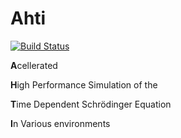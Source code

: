 # Ahti

[![Build Status](https://travis-ci.org/s0vereign/Ahti.svg?branch=dev_init)](https://travis-ci.org/s0vereign/Ahti)


**A**cellerated

**H**igh Performance Simulation of the 

**T**ime Dependent Schrödinger Equation

**I**n Various environments

 
